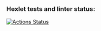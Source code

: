 ### Hexlet tests and linter status:
[![Actions Status](https://github.com/v3code/python-project-52/actions/workflows/hexlet-check.yml/badge.svg)](https://github.com/v3code/python-project-52/actions)